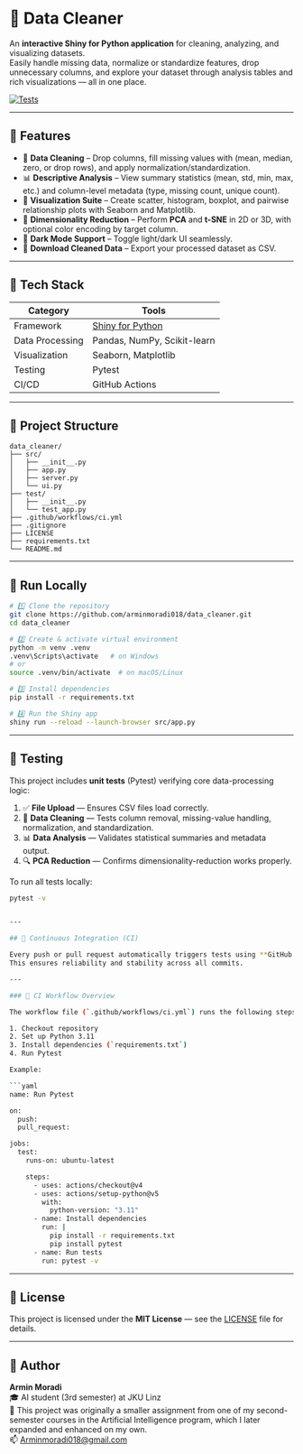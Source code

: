# 🧹 Data Cleaner

An **interactive Shiny for Python application** for cleaning, analyzing, and visualizing datasets.  
Easily handle missing data, normalize or standardize features, drop unnecessary columns, and explore your dataset through analysis tables and rich visualizations — all in one place.

[![Tests](https://github.com/arminmoradi018/data_cleaner/actions/workflows/ci.yml/badge.svg)](https://github.com/arminmoradi018/data_cleaner/actions/workflows/ci.yml)

---

## 🚀 Features

- 🧼 **Data Cleaning** – Drop columns, fill missing values with (mean, median, zero, or drop rows), and apply normalization/standardization.  
- 📊 **Descriptive Analysis** – View summary statistics (mean, std, min, max, etc.) and column-level metadata (type, missing count, unique count).  
- 🎨 **Visualization Suite** – Create scatter, histogram, boxplot, and pairwise relationship plots with Seaborn and Matplotlib.  
- 🧭 **Dimensionality Reduction** – Perform **PCA** and **t-SNE** in 2D or 3D, with optional color encoding by target column.  
- 🌙 **Dark Mode Support** – Toggle light/dark UI seamlessly.  
- 💾 **Download Cleaned Data** – Export your processed dataset as CSV.  

---

## 🧠 Tech Stack

| Category        | Tools                                          |
| ---------------- | ---------------------------------------------- |
| Framework        | [Shiny for Python](https://shiny.posit.co/py/) |
| Data Processing  | Pandas, NumPy, Scikit-learn                   |
| Visualization    | Seaborn, Matplotlib                            |
| Testing          | Pytest                                         |
| CI/CD            | GitHub Actions                                 |

---

## 🧩 Project Structure

```
data_cleaner/
├── src/
│   ├── __init__.py
│   ├── app.py
│   ├── server.py
│   └── ui.py
├── test/
│   ├── __init__.py
│   └── test_app.py
├── .github/workflows/ci.yml
├── .gitignore
├── LICENSE
├── requirements.txt
└── README.md
```

---

## 🧪 Run Locally

```bash
# 1️⃣ Clone the repository
git clone https://github.com/arminmoradi018/data_cleaner.git
cd data_cleaner

# 2️⃣ Create & activate virtual environment
python -m venv .venv
.venv\Scripts\activate   # on Windows
# or
source .venv/bin/activate  # on macOS/Linux

# 3️⃣ Install dependencies
pip install -r requirements.txt

# 4️⃣ Run the Shiny app
shiny run --reload --launch-browser src/app.py
```
---

## 🧪 Testing

This project includes **unit tests** (Pytest) verifying core data-processing logic:

1. ✅ **File Upload** — Ensures CSV files load correctly.  
2. 🧹 **Data Cleaning** — Tests column removal, missing-value handling, normalization, and standardization.  
3. 📊 **Data Analysis** — Validates statistical summaries and metadata output.  
4. 🔍 **PCA Reduction** — Confirms dimensionality-reduction works properly.  

To run all tests locally:

```bash
pytest -v


---

## 🤖 Continuous Integration (CI)

Every push or pull request automatically triggers tests using **GitHub Actions**.  
This ensures reliability and stability across all commits.

---

### 🧱 CI Workflow Overview

The workflow file (`.github/workflows/ci.yml`) runs the following steps:

1. Checkout repository  
2. Set up Python 3.11  
3. Install dependencies (`requirements.txt`)  
4. Run Pytest  

Example:

```yaml
name: Run Pytest

on:
  push:
  pull_request:

jobs:
  test:
    runs-on: ubuntu-latest

    steps:
      - uses: actions/checkout@v4
      - uses: actions/setup-python@v5
        with:
          python-version: "3.11"
      - name: Install dependencies
        run: |
          pip install -r requirements.txt
          pip install pytest
      - name: Run tests
        run: pytest -v
```

---

## 📄 License

This project is licensed under the **MIT License** — see the [LICENSE](./LICENSE) file for details.

---

## 👤 Author  
**Armin Moradi**  
🎓 AI student (3rd semester) at JKU Linz  
📘 This project was originally a smaller assignment from one of my second-semester courses in the Artificial Intelligence program, which I later expanded and enhanced on my own.  
📫 Arminmoradi018@gmail.com

